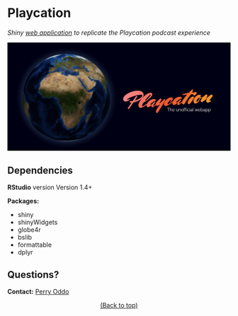 # **Playcation**
*Shiny [web application](https://pcoddo.shinyapps.io/Playcation/) to replicate the Playcation podcast experience*

<!-- Header -->
![Header](https://raw.githubusercontent.com/pcoddo/Playcation/main/www/header.png)

## Dependencies
**RStudio** version Version 1.4+

**Packages:**
  - shiny
  - shinyWidgets
  - globe4r
  - bslib
  - formattable
  - dplyr

## Questions?
**Contact:** [Perry Oddo](https://perryoddo.com/#contact)


<p align="center">
  <a href="#playcation">(Back to top)</a>
</p>

